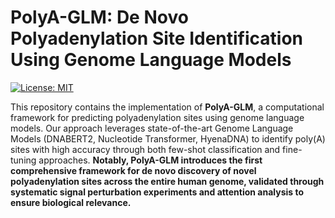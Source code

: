 # PolyA-GLM: De Novo Polyadenylation Site Identification Using Genome Language Models
[![License: MIT](https://img.shields.io/badge/License-MIT-yellow.svg)](https://opensource.org/licenses/MIT)

This repository contains the implementation of **PolyA-GLM**, a computational framework for predicting polyadenylation sites using genome language models. Our approach leverages state-of-the-art Genome Language Models (DNABERT2, Nucleotide Transformer, HyenaDNA) to identify poly(A) sites with high accuracy through both few-shot classification and fine-tuning approaches. **Notably, PolyA-GLM introduces the first comprehensive framework for de novo discovery of novel polyadenylation sites across the entire human genome, validated through systematic signal perturbation experiments and attention analysis to ensure biological relevance.**
